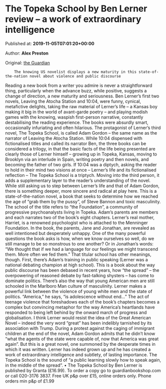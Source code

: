 
# The Topeka School by Ben Lerner review – a work of extraordinary intelligence

Published at: **2019-11-05T07:01:20+00:00**

Author: **Alex Preston**

Original: [the Guardian](https://www.theguardian.com/books/2019/nov/05/the-topeka-school-ben-lerner-review)


        The knowing US novelist displays a new maturity in this state-of-the-nation novel about violence and public discourse
      
Reading a new book from a writer you admire is never a straightforward thing, particularly when the advance buzz, while positive, suggests a change of direction, a new maturity and seriousness. Ben Lerner’s first two novels, Leaving the Atocha Station and 10:04, were funny, cynical, metafictive delights, taking the raw material of Lerner’s life – a Kansas boy making it big in the world of avant-garde poetry – and playing modish games with the knowing, waspish first-person narrative, constantly destabilising the reading experience. The books were absurdly smart, occasionally infuriating and often hilarious.
The protagonist of Lerner’s third novel, The Topeka School, is called Adam Gordon – the same name as the narrator of Leaving the Atocha Station. While 10:04 dispensed with fictionalised titles and called its narrator Ben, the three books can be considered a trilogy, in that the basic facts of the life being presented are clearly those of Lerner himself – growing up in Topeka, Kansas, moving to Brooklyn via an interlude in Spain, writing poetry and then novels, and becoming the father of two girls.
If 10:04 was a diptych, asking the reader to hold in their mind two visions at once – Lerner’s life and its fictionalised reflection – The Topeka School is a triptych. Moving into the third person, it adds a supplementary layer to the reader’s understanding of the novel. While still asking us to step between Lerner’s life and that of Adam Gordon, there is something deeper, more sincere and radical at play here. This is a state-of-the-nation novel, a book that seeks to determine how we reached the age of “grab them by the pussy”, of Steve Bannon and toxic masculinity.
The school of the title refers to “the Foundation”, a community of progressive psychoanalysts living in Topeka. Adam’s parents are members and each narrates two of the book’s eight chapters. Lerner’s real mother, Harriet, is a renowned psychologist who is attached to the Menninger Foundation. In the book, the parents, Jane and Jonathan, are revealed as well intentioned but desperately unhappy. One of the many powerful questions the book asks is how, when we know ourselves so well, do we still manage to be so monstrous to one another? Or in Jonathan’s words: “We thought that if we had a language for our feelings we might transcend them. More often we fed them.”
That titular school has other meanings, though. First, there’s Adam’s training in public speaking (Lerner was a national debating champion at high school). This is a book about the way public discourse has been debased in recent years, how “the spread” – the overpowering of reasoned debate by fast-talking shysters – has come to dominate politics. There’s also the way that young American men are still schooled in the Marlboro Man culture of masculinity. Lerner makes a powerful link between the violence of young white men and the state of politics. “America,” he says, “is adolescence without end…” The act of teenage violence that foreshadows each of the book’s chapters becomes a complex but convincing metaphor for the way America’s heartlands have responded to being left behind by the onward march of progress and globalisation.
I think Lerner would resist the idea of the Great American Novel – indeed the very word “great” has been indelibly tarnished by its association with Trump. During a protest against the caging of immigrant children at the end of the novel, Adam Gordon admits that he didn’t know “what the agents of the state were capable of, now that America was great again”. But this is a great novel, one summoned by the desperate times in which it was written.
Lerner has indeed grown up and he has created a work of extraordinary intelligence and subtlety, of lasting importance. The Topeka School is the sound of “a public learning slowly how to speak again, in the middle of the spread”.
• The Topeka School by Ben Lerner is published by Granta (£16.99). To order a copy go to guardianbookshop.com or call 020-3176 3837. Free UK p&p over £15, online orders only. Phone orders min p&p of £1.99
